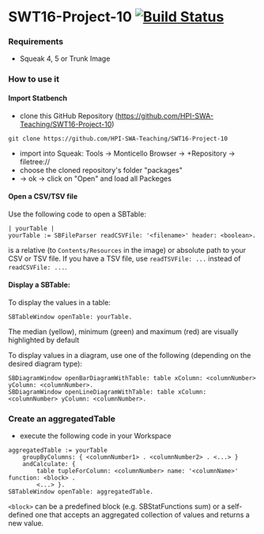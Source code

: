# SWT16-Project-10 [![Build Status](https://travis-ci.org/HPI-SWA-Teaching/SWT16-Project-10.svg?branch=master)](https://travis-ci.org/HPI-SWA-Teaching/SWT16-Project-10)

### Requirements
- Squeak 4, 5 or Trunk Image

### How to use it
#### Import Statbench
- clone this GitHub Repository (https://github.com/HPI-SWA-Teaching/SWT16-Project-10)
```
git clone https://github.com/HPI-SWA-Teaching/SWT16-Project-10
```
- import into Squeak: Tools -> Monticello Browser -> +Repository -> filetree://
- choose the cloned repository's folder "packages"
- -> ok -> click on "Open" and load all Packeges

#### Open a CSV/TSV file
Use the following code to open a SBTable:
```
| yourTable |
yourTable := SBFileParser readCSVFile: '<filename>' header: <boolean>.
```
<filename> is a relative (to `Contents/Resources` in the image) or absolute path to your CSV or TSV file.
If you have a TSV file, use `readTSVFile: ...` instead of `readCSVFile: ...`.

#### Display a SBTable:
To display the values in a table:
```
SBTableWindow openTable: yourTable.
```
The median (yellow), minimum (green) and maximum (red) are visually highlighted by default

To display values in a diagram, use one of the following (depending on the desired diagram type):
```
SBDiagramWindow openBarDiagramWithTable: table xColumn: <columnNumber> yColumn: <columnNumber>.
SBDiagramWindow openLineDiagramWithTable: table xColumn: <columnNumber> yColumn: <columnNumber>.
```

### Create an aggregatedTable
- execute the following code in your Workspace
```
aggregatedTable := yourTable
	groupByColumns: { <columnNumber1> . <columnNumber2> . <...> }
	andCalculate: {
		table tupleForColumn: <columnNumber> name: '<columnName>' function: <block> .
		<...> }.
SBTableWindow openTable: aggregatedTable.
```

`<block>` can be a predefined block (e.g. SBStatFunctions sum) or a self-defined one that accepts an aggregated collection of values and returns a new value.